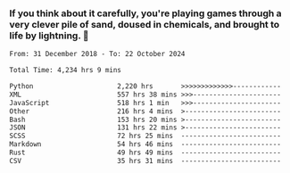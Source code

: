 ### If you think about it carefully, you're playing games through a very clever pile of sand, doused in chemicals, and brought to life by lightning.  👋


<!--START_SECTION:waka-->

```txt
From: 31 December 2018 - To: 22 October 2024

Total Time: 4,234 hrs 9 mins

Python                     2,220 hrs       >>>>>>>>>>>>>------------   52.44 %
XML                        557 hrs 38 mins >>>----------------------   13.17 %
JavaScript                 518 hrs 1 min   >>>----------------------   12.24 %
Other                      216 hrs 4 mins  >------------------------   05.10 %
Bash                       153 hrs 20 mins >------------------------   03.62 %
JSON                       131 hrs 22 mins >------------------------   03.10 %
SCSS                       72 hrs 25 mins  -------------------------   01.71 %
Markdown                   54 hrs 46 mins  -------------------------   01.29 %
Rust                       49 hrs 49 mins  -------------------------   01.18 %
CSV                        35 hrs 31 mins  -------------------------   00.84 %
```

<!--END_SECTION:waka-->
